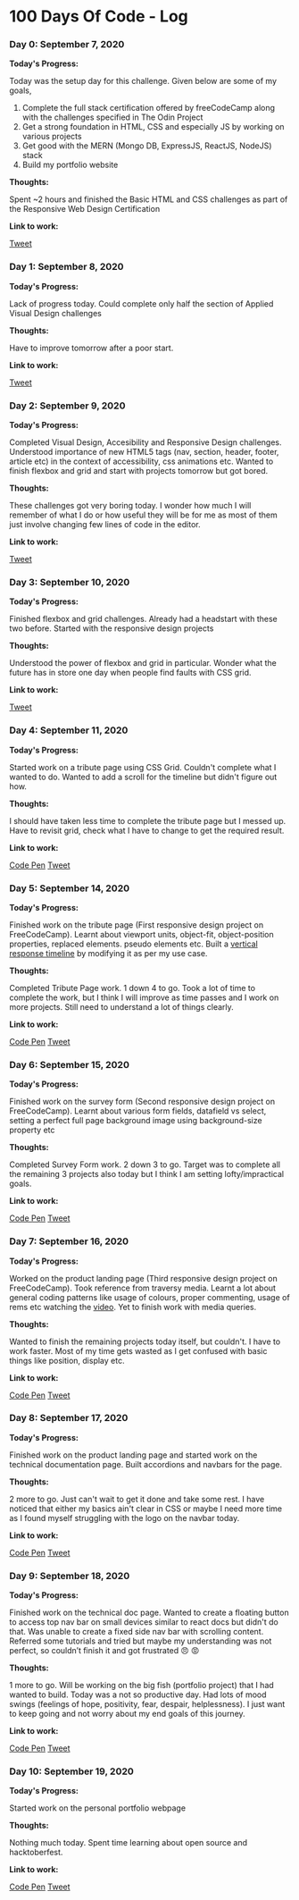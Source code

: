 # 100 Days Of Code - Log

### Day 0: September 7, 2020

**Today's Progress:**

Today was the setup day for this challenge. Given below are some of my goals,

1. Complete the full stack certification offered by freeCodeCamp along with the challenges specified in The Odin Project
2. Get a strong foundation in HTML, CSS and especially JS by working on various projects
3. Get good with the MERN (Mongo DB, ExpressJS, ReactJS, NodeJS) stack
4. Build my portfolio website

**Thoughts:**

Spent ~2 hours and finished the Basic HTML and CSS challenges as part of the Responsive Web Design Certification

**Link to work:**

[Tweet](https://twitter.com/premkiran97/status/1303036667700240385)

### Day 1: September 8, 2020

**Today's Progress:**

Lack of progress today. Could complete only half the section of Applied Visual Design challenges

**Thoughts:**

Have to improve tomorrow after a poor start.

**Link to work:**

[Tweet](https://twitter.com/premkiran97/status/1303391903925317632)

### Day 2: September 9, 2020

**Today's Progress:**

Completed Visual Design, Accesibility and Responsive Design challenges. Understood importance of new HTML5 tags (nav, section, header, footer, article etc) in the context of accessibility, css animations etc. Wanted to finish flexbox and grid and start with projects tomorrow but got bored.

**Thoughts:**

These challenges got very boring today. I wonder how much I will remember of what I do or how useful they will be for me as most of them just involve changing few lines of code in the editor.

**Link to work:**

[Tweet](https://twitter.com/premkiran97/status/1303739251255697408)

### Day 3: September 10, 2020

**Today's Progress:**

Finished flexbox and grid challenges. Already had a headstart with these two before. Started with the responsive design projects

**Thoughts:**

Understood the power of flexbox and grid in particular. Wonder what the future has in store one day when people find faults with CSS grid.

**Link to work:**

[Tweet](https://twitter.com/premkiran97/status/1304120503829803008)

### Day 4: September 11, 2020

**Today's Progress:**

Started work on a tribute page using CSS Grid. Couldn't complete what I wanted to do. Wanted to add a scroll for the timeline but didn't figure out how.

**Thoughts:**

I should have taken less time to complete the tribute page but I messed up. Have to revisit grid, check what I have to change to get the required result.

**Link to work:**

[Code Pen](https://codepen.io/premkiran7/pen/RwayGqJ)
[Tweet](https://twitter.com/premkiran97/status/1304466429001957377)

### Day 5: September 14, 2020

**Today's Progress:**

Finished work on the tribute page (First responsive design project on FreeCodeCamp). Learnt about viewport units, object-fit, object-position properties, replaced elements. pseudo elements etc. Built a [vertical response timeline](https://github.com/Mathunes/timeline) by modifying it as per my use case.

**Thoughts:**

Completed Tribute Page work. 1 down 4 to go. Took a lot of time to complete the work, but I think I will improve as time passes and I work on more projects. Still need to understand a lot of things clearly.

**Link to work:**

[Code Pen](https://codepen.io/premkiran7/pen/RwayGqJ)
[Tweet](https://twitter.com/premkiran97/status/1305547139737509898)

### Day 6: September 15, 2020

**Today's Progress:**

Finished work on the survey form (Second responsive design project on FreeCodeCamp). Learnt about various form fields, datafield vs select, setting a perfect full page background image using background-size property etc

**Thoughts:**

Completed Survey Form work. 2 down 3 to go. Target was to complete all the remaining 3 projects also today but I think I am setting lofty/impractical goals.

**Link to work:**

[Code Pen](https://codepen.io/premkiran7/pen/dyMjYBy)
[Tweet](https://twitter.com/premkiran97/status/1305901581670387712)

### Day 7: September 16, 2020

**Today's Progress:**

Worked on the product landing page (Third responsive design project on FreeCodeCamp). Took reference from traversy media. Learnt a lot about general coding patterns like usage of colours, proper commenting, usage of rems etc watching the [video](https://youtu.be/61R5kn_kYwY). Yet to finish work with media queries.

**Thoughts:**

Wanted to finish the remaining projects today itself, but couldn't. I have to work faster. Most of my time gets wasted as I get confused with basic things like position, display etc.

**Link to work:**

[Code Pen](https://codepen.io/premkiran7/full/VwaGZod)
[Tweet](https://twitter.com/premkiran97/status/1306297908858245121)

### Day 8: September 17, 2020

**Today's Progress:**

Finished work on the product landing page and started work on the technical documentation page. Built accordions and navbars for the page.

**Thoughts:**

2 more to go. Just can't wait to get it done and take some rest. I have noticed that either my basics ain't clear in CSS or maybe I need more time as I found myself struggling with the logo on the navbar today.

**Link to work:**

[Code Pen](https://codepen.io/premkiran7/pen/ZEWModP)
[Tweet](https://twitter.com/premkiran97/status/1306653038841454593)

### Day 9: September 18, 2020

**Today's Progress:**

Finished work on the technical doc page. Wanted to create a floating button to access top nav bar on small devices similar to react docs but didn't do that. Was unable to create a fixed side nav bar with scrolling content. Referred some tutorials and tried but maybe my understanding was not perfect, so couldn’t finish it and got frustrated :angry: :rage:

**Thoughts:**

1 more to go. Will be working on the big fish (portfolio project) that I had wanted to build. Today was a not so productive day. Had lots of mood swings (feelings of hope, positivity, fear, despair, helplessness). I just want to keep going and not worry about my end goals of this journey.

**Link to work:**

[Code Pen](https://codepen.io/premkiran7/pen/ZEWModP)
[Tweet](https://twitter.com/premkiran97/status/1307012483048062976)

### Day 10: September 19, 2020

**Today's Progress:**

Started work on the personal portfolio webpage

**Thoughts:**

Nothing much today. Spent time learning about open source and hacktoberfest.

**Link to work:**

[Code Pen](https://codepen.io/premkiran7/pen/MWyPqeE)
[Tweet](https://twitter.com/premkiran97/status/1307375130583027714)
